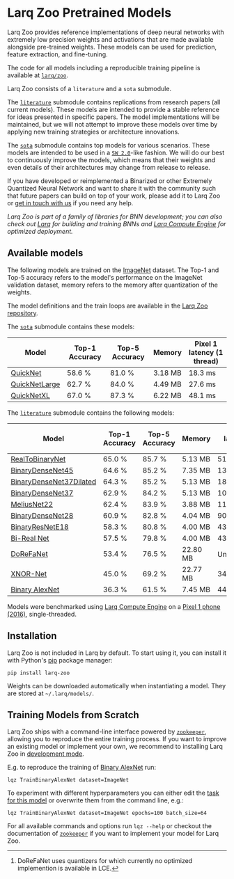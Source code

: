 # Larq Zoo Pretrained Models

Larq Zoo provides reference implementations of deep neural networks with extremely low precision weights and activations that are made available alongside pre-trained weights.
These models can be used for prediction, feature extraction, and fine-tuning.

The code for all models including a reproducible training pipeline is available at [`larq/zoo`](https://github.com/larq/zoo).

Larq Zoo consists of a `literature` and a `sota` submodule.

The [`literature`](/zoo/api/literature/) submodule contains replications from research papers (all current models).
These models are intended to provide a stable reference for ideas presented in specific papers.
The model implementations will be maintained, but we will not attempt to improve these models over time by applying new training strategies or architecture innovations.

The [`sota`](/zoo/api/sota/) submodule contains top models for various scenarios. These models are intended to be used in a [`SW 2.0`](https://medium.com/@karpathy/software-2-0-a64152b37c35)-like fashion.
We will do our best to continuously improve the models, which means that their weights and even details of their architectures may change from release to release.

If you have developed or reimplemented a Binarized or other Extremely Quantized Neural Network and want to share it with the community such that future papers can build on top of your work, please add it to Larq Zoo or [get in touch with us](https://spectrum.chat/larq/) if you need any help.

_Larq Zoo is part of a family of libraries for BNN development; you can also check out [Larq](https://docs.larq.dev/) for building and training BNNs and [Larq Compute Engine](/compute-engine/) for optimized deployment._

## Available models

The following models are trained on the [ImageNet](http://image-net.org/) dataset. The Top-1 and Top-5 accuracy refers to the model's performance on the ImageNet validation dataset, memory refers to the memory after quantization of the weights.

The model definitions and the train loops are available in the [Larq Zoo repository](https://github.com/larq/zoo).

The [`sota`](/zoo/api/sota/) submodule contains these models:

| Model                                         | Top-1 Accuracy | Top-5 Accuracy  | Memory   | Pixel 1 latency (1 thread) |
| ----------------------------------------------| -------------- | --------------  | -------- | ---------------------------|
| [QuickNet](/zoo/api/sota/#quicknet)           | 58.6 %         | 81.0 %          |  3.18 MB | 18.3 ms                    |
| [QuickNetLarge](/zoo/api/sota/#quicknetlarge) | 62.7 %         | 84.0 %          |  4.49 MB | 27.6 ms                    |
| [QuickNetXL](/zoo/api/sota/#quicknetxl)       | 67.0 %         | 87.3 %          |  6.22 MB | 48.1 ms                    |

The [`literature`](/zoo/api/literature/) submodule contains the following models:

| Model                                                                   | Top-1 Accuracy | Top-5 Accuracy | Memory   | Pixel 1 latency (1 thread) |
| ------------------------------------------------------------------------| -------------- | -------------- | -------- | ---------------------------|
| [RealToBinaryNet](/zoo/api/literature/#realtobinarynet)                 | 65.0 %         | 85.7 %         | 5.13 MB  | 51.3 ms                    |
| [BinaryDenseNet45](/zoo/api/literature/#binarydensenet45)               | 64.6 %         | 85.2 %         | 7.35 MB  | 138.5 ms                   |
| [BinaryDenseNet37Dilated](/zoo/api/literature/#binarydensenet37dilated) | 64.3 %         | 85.2 %         | 5.13 MB  | 182.9 ms                   |
| [BinaryDenseNet37](/zoo/api/literature/#binarydensenet37)               | 62.9 %         | 84.2 %         | 5.13 MB  | 102.2 ms                   |
| [MeliusNet22](/zoo/api/literature/#meliusnet22)                         | 62.4 %         | 83.9 %         | 3.88 MB  | 117.7 ms                   |
| [BinaryDenseNet28](/zoo/api/literature/#binarydensenet28)               | 60.9 %         | 82.8 %         | 4.04 MB  | 90.0 ms                    |
| [BinaryResNetE18](/zoo/api/literature/#binaryresnete18)                 | 58.3 %         | 80.8 %         | 4.00 MB  | 43.6 ms                    |
| [Bi-Real Net](/zoo/api/literature/#birealnet)                           | 57.5 %         | 79.8 %         | 4.00 MB  | 43.4 ms                    |
| [DoReFaNet](/zoo/api/literature/#dorefanet)                             | 53.4 %         | 76.5 %         | 22.80 MB | Unsupported[^1]            |
| [XNOR-Net](/zoo/api/literature/#xnornet)                                | 45.0 %         | 69.2 %         | 22.77 MB | 34.9 ms                    |
| [Binary AlexNet](/zoo/api/literature/#binaryalexnet)                    | 36.3 %         | 61.5 %         | 7.45 MB  | 44.3 ms                    |

[^1]: DoReFaNet uses quantizers for which currently no optimized implemention is available in LCE.

Models were benchmarked using [Larq Compute Engine](/compute-engine/) on a [Pixel 1 phone (2016)](https://support.google.com/pixelphone/answer/7158570?hl=en-GB), single-threaded.

## Installation

Larq Zoo is not included in Larq by default. To start using it, you can install it with Python's [pip](https://pip.pypa.io/en/stable/) package manager:

```shell
pip install larq-zoo
```

Weights can be downloaded automatically when instantiating a model. They are stored at `~/.larq/models/`.

## Training Models from Scratch

Larq Zoo ships with a command-line interface powered by [`zookeeper`](https://github.com/larq/zookeeper/), allowing you to reproduce the entire training process. If you want to improve an existing model or implement your own, we recommend to installing Larq Zoo in [development mode](https://github.com/larq/zoo/blob/master/CONTRIBUTING.md#project-setup).

E.g. to reproduce the training of [Binary AlexNet](/zoo/api/literature/#binaryalexnet) run:

```shell
lqz TrainBinaryAlexNet dataset=ImageNet
```

To experiment with different hyperparameters you can either edit the [task for this model](https://github.com/larq/zoo/blob/v1.0.b2/larq_zoo/experiments.py#L22) or overwrite them from the command line, e.g.:

```shell
lqz TrainBinaryAlexNet dataset=ImageNet epochs=100 batch_size=64
```

For all available commands and options run `lqz --help` or checkout the documentation of [`zookeeper`](https://github.com/larq/zookeeper/) if you want to implement your model for Larq Zoo.
